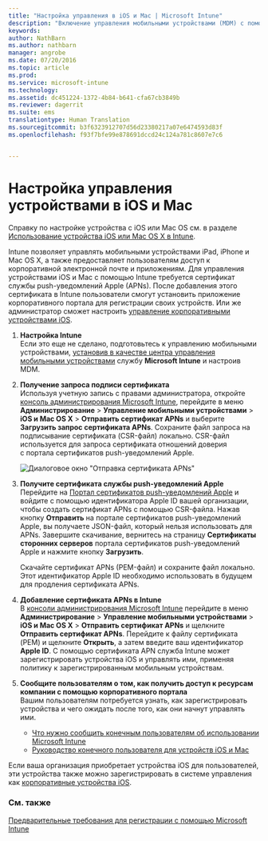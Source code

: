```yaml
---
title: "Настройка управления в iOS и Mac | Microsoft Intune"
description: "Включение управления мобильными устройствами (MDM) с помощью Microsoft Intune для устройств iOS, включая устройства iPad и iPhone, а также для устройств Mac OS X."
keywords: 
author: NathBarn
ms.author: nathbarn
manager: angrobe
ms.date: 07/20/2016
ms.topic: article
ms.prod: 
ms.service: microsoft-intune
ms.technology: 
ms.assetid: dc451224-1372-4b84-b641-cfa67cb3849b
ms.reviewer: dagerrit
ms.suite: ems
translationtype: Human Translation
ms.sourcegitcommit: b3f6323912707d56d23380217a07e6474593d83f
ms.openlocfilehash: f93f7bfe99e878691dccd24c124a781c8607e7c6


---
```


# Настройка управления устройствами в iOS и Mac
Справку по настройке устройства с iOS или Mac OS см. в разделе [Использование устройства iOS или Mac OS X в Intune](../enduser/using-your-ios-or-mac-os-x-device-with-intune.md).

Intune позволяет управлять мобильными устройствами iPad, iPhone и Mac OS X, а также предоставляет пользователям доступ к корпоративной электронной почте и приложениям. Для управления устройствами iOS и Mac с помощью Intune требуется сертификат службы push-уведомлений Apple (APNs). После добавления этого сертификата в Intune пользователи смогут установить приложение корпоративного портала для регистрации своих устройств. Или же администратор сможет настроить [управление корпоративными устройствами iOS](enroll-corporate-owned-ios-devices-in-microsoft-intune.md).

1.  **Настройка Intune**<br>
    Если это еще не сделано, подготовьтесь к управлению мобильными устройствами, [установив в качестве центра управления мобильными устройствами](prerequisites-for-enrollment.md#set-mobile-device-management-authority) службу **Microsoft Intune** и настроив MDM.

2.  **Получение запроса подписи сертификата**<br>
    Используя учетную запись с правами администратора, откройте [консоль администрирования Microsoft Intune](http://manage.microsoft.com), перейдите в меню **Администрирование** &gt; **Управление мобильными устройствами** &gt; **iOS и Mac OS X** &gt; **Отправить сертификат APNs** и выберите **Загрузить запрос сертификата APNs**. Сохраните файл запроса на подписывание сертификата (CSR-файл) локально. CSR-файл используется для запроса сертификата отношений доверия с портала сертификатов push-уведомлений Apple.

    ![Диалоговое окно "Отправка сертификата APNs"](../media/Intune-iOS-enrollment-with-apns.png)

3.  **Получите сертификата службы push-уведомлений Apple**<br>
    Перейдите на [Портал сертификатов push-уведомлений Apple](http://go.microsoft.com/fwlink/?LinkId=269844) и войдите с помощью идентификатора Apple ID вашей организации, чтобы создать сертификат APNs с помощью CSR-файла. Нажав кнопку **Отправить** на портале сертификатов push-уведомлений Apple, вы получаете JSON-файл, который нельзя использовать для APNs. Завершите скачивание, вернитесь на страницу **Сертификаты сторонних серверов** портала сертификатов push-уведомлений Apple и нажмите кнопку **Загрузить**.

    Скачайте сертификат APNs (PEM-файл) и сохраните файл локально. Этот идентификатор Apple ID необходимо использовать в будущем для продления сертификата APNs.

4.  **Добавление сертификата APNs в Intune**<br>
    В [консоли администрирования Microsoft Intune](http://manage.microsoft.com) перейдите в меню **Администрирование** &gt; **Управление мобильными устройствами** &gt; **iOS и Mac OS X** &gt; **Отправить сертификат APNs** и щелкните **Отправить сертификат APNs**. Перейдите к файлу сертификата (PEM) и щелкните **Открыть**, а затем введите ваш идентификатор **Apple ID**. С помощью сертификата APN служба Intune может зарегистрировать устройства iOS и управлять ими, применяя политику к зарегистрированным мобильным устройствам.

5.  **Сообщите пользователям о том, как получить доступ к ресурсам компании с помощью корпоративного портала**<br>
    Вашим пользователям потребуется узнать, как зарегистрировать устройства и чего ожидать после того, как они начнут управлять ими.
    - [Что нужно сообщить конечным пользователям об использовании Microsoft Intune](what-to-tell-your-end-users-about-using-microsoft-intune.md)
    - [Руководство конечного пользователя для устройств iOS и Mac](../enduser/using-your-ios-or-mac-os-x-device-with-intune.md)

Если ваша организация приобретает устройства iOS для пользователей, эти устройства также можно зарегистрировать в системе управления как [корпоративные устройства iOS](enroll-corporate-owned-ios-devices-in-microsoft-intune.md).

### См. также
[Предварительные требования для регистрации с помощью Microsoft Intune](prerequisites-for-enrollment.md)



<!--HONumber=Oct16_HO3-->


